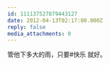 ```yaml
---
id: 111137527879443127
date: 2012-04-13T02:17:00.000Z
reply: false
media_attachments: 0
---
```


管他下多大的雨，只要#快乐 就好。 ​​​​

